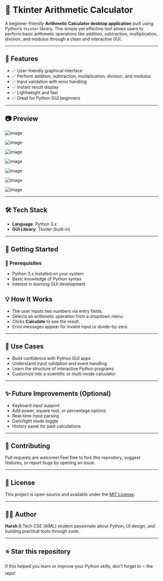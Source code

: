 # 🧮 Tkinter Arithmetic Calculator

A beginner-friendly **Arithmetic Calculator desktop application** built using Python’s `tkinter` library. This simple yet effective tool allows users to perform basic arithmetic operations like addition, subtraction, multiplication, division, and modulus through a clean and interactive GUI.

---

## 📌 Features

- ✅ User-friendly graphical interface  
- ✅ Perform addition, subtraction, multiplication, division, and modulus  
- ✅ Input validation with error handling  
- ✅ Instant result display  
- ✅ Lightweight and fast  
- ✅ Great for Python GUI beginners

---

## 📷 Preview
![image](https://github.com/user-attachments/assets/713210d3-0189-4b6c-84aa-169a165c603a)

![image](https://github.com/user-attachments/assets/a687df32-47b4-47f6-9286-cc43c5f64c2d)

![image](https://github.com/user-attachments/assets/1b3dc7a2-b2e5-438e-99f9-646baf00df5f)

![image](https://github.com/user-attachments/assets/726ae182-b760-47f3-a983-8b546f5206c6)

![image](https://github.com/user-attachments/assets/270984cd-4d8a-4546-b208-2b1d70e8f4a1)

![image](https://github.com/user-attachments/assets/331ac7d8-904d-445a-81fb-0496f814c696)

![image](https://github.com/user-attachments/assets/37fcb7a1-bf0b-4eb4-a9a2-a533f4f9d1e4)

---

## 🛠️ Tech Stack

- **Language**: Python 3.x  
- **GUI Library**: Tkinter (built-in)

---

## 🚀 Getting Started

### 🔄 Prerequisites

- Python 3.x installed on your system  
- Basic knowledge of Python syntax  
- Interest in learning GUI development


## 💡 How It Works

* The user inputs two numbers via entry fields.
* Selects an arithmetic operation from a dropdown menu.
* Clicks **Calculate** to see the result.
* Error messages appear for invalid input or divide-by-zero.

---

## 🎯 Use Cases

* Build confidence with Python GUI apps
* Understand input validation and event handling
* Learn the structure of interactive Python programs
* Customize into a scientific or multi-mode calculator

---

## ✨ Future Improvements (Optional)

* Keyboard input support
* Add power, square root, or percentage options
* Real-time input parsing
* Dark/light mode toggle
* History panel for past calculations

---

## 🤝 Contributing

Pull requests are welcome! Feel free to fork this repository, suggest features, or report bugs by opening an issue.

---

## 📄 License

This project is open-source and available under the [MIT License](LICENSE).

---

## 👨‍💻 Author

**Harsh**
B.Tech CSE (AIML) student passionate about Python, UI design, and building practical tools through code.

---

## ⭐ Star this repository

If this helped you learn or improve your Python skills, don't forget to ⭐ the repo!
